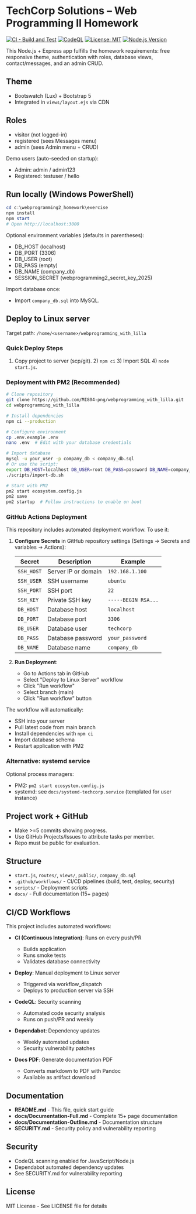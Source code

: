 # TechCorp Solutions – Web Programming II Homework

[![CI - Build and Test](https://github.com/MI804-png/webprogramming_with_lilla/actions/workflows/ci.yml/badge.svg)](https://github.com/MI804-png/webprogramming_with_lilla/actions/workflows/ci.yml)
[![CodeQL](https://github.com/MI804-png/webprogramming_with_lilla/actions/workflows/codeql.yml/badge.svg)](https://github.com/MI804-png/webprogramming_with_lilla/actions/workflows/codeql.yml)
[![License: MIT](https://img.shields.io/badge/License-MIT-yellow.svg)](https://opensource.org/licenses/MIT)
[![Node.js Version](https://img.shields.io/badge/node-%3E%3D18.0.0-brightgreen)](https://nodejs.org/)

This Node.js + Express app fulfills the homework requirements: free responsive theme, authentication with roles, database views, contact/messages, and an admin CRUD.

## Theme
- Bootswatch (Lux) + Bootstrap 5
- Integrated in `views/layout.ejs` via CDN

## Roles
- visitor (not logged-in)
- registered (sees Messages menu)
- admin (sees Admin menu + CRUD)

Demo users (auto-seeded on startup):
- Admin: admin / admin123
- Registered: testuser / hello

## Run locally (Windows PowerShell)
```powershell
cd c:\webprogramming2_homework\exercise
npm install
npm start
# Open http://localhost:3000
```

Optional environment variables (defaults in parentheses):
- DB_HOST (localhost)
- DB_PORT (3306)
- DB_USER (root)
- DB_PASS (empty)
- DB_NAME (company_db)
- SESSION_SECRET (webprogramming2_secret_key_2025)

Import database once:
- Import `company_db.sql` into MySQL.

## Deploy to Linux server
Target path: `/home/<username>/webprogramming_with_lilla`

### Quick Deploy Steps
1) Copy project to server (scp/git). 2) `npm ci` 3) Import SQL 4) `node start.js`.

### Deployment with PM2 (Recommended)

```bash
# Clone repository
git clone https://github.com/MI804-png/webprogramming_with_lilla.git
cd webprogramming_with_lilla

# Install dependencies
npm ci --production

# Configure environment
cp .env.example .env
nano .env  # Edit with your database credentials

# Import database
mysql -u your_user -p company_db < company_db.sql
# Or use the script:
export DB_HOST=localhost DB_USER=root DB_PASS=password DB_NAME=company_db
./scripts/import-db.sh

# Start with PM2
pm2 start ecosystem.config.js
pm2 save
pm2 startup  # Follow instructions to enable on boot
```

### GitHub Actions Deployment

This repository includes automated deployment workflow. To use it:

1. **Configure Secrets** in GitHub repository settings (Settings → Secrets and variables → Actions):

   | Secret | Description | Example |
   |--------|-------------|---------|
   | `SSH_HOST` | Server IP or domain | `192.168.1.100` |
   | `SSH_USER` | SSH username | `ubuntu` |
   | `SSH_PORT` | SSH port | `22` |
   | `SSH_KEY` | Private SSH key | `-----BEGIN RSA...` |
   | `DB_HOST` | Database host | `localhost` |
   | `DB_PORT` | Database port | `3306` |
   | `DB_USER` | Database user | `techcorp` |
   | `DB_PASS` | Database password | `your_password` |
   | `DB_NAME` | Database name | `company_db` |

2. **Run Deployment**:
   - Go to Actions tab in GitHub
   - Select "Deploy to Linux Server" workflow
   - Click "Run workflow"
   - Select branch (main)
   - Click "Run workflow" button

The workflow will automatically:
- SSH into your server
- Pull latest code from main branch
- Install dependencies with `npm ci`
- Import database schema
- Restart application with PM2

### Alternative: systemd service
Optional process managers:
- PM2: `pm2 start ecosystem.config.js`
- systemd: see `docs/systemd-techcorp.service` (templated for user instance)

## Project work + GitHub
- Make >=5 commits showing progress.
- Use GitHub Projects/Issues to attribute tasks per member.
- Repo must be public for evaluation.

## Structure
- `start.js`, `routes/`, `views/`, `public/`, `company_db.sql`
- `.github/workflows/` - CI/CD pipelines (build, test, deploy, security)
- `scripts/` - Deployment scripts
- `docs/` - Full documentation (15+ pages)

## CI/CD Workflows

This project includes automated workflows:

- **CI (Continuous Integration)**: Runs on every push/PR
  - Builds application
  - Runs smoke tests
  - Validates database connectivity
  
- **Deploy**: Manual deployment to Linux server
  - Triggered via workflow_dispatch
  - Deploys to production server via SSH
  
- **CodeQL**: Security scanning
  - Automated code security analysis
  - Runs on push/PR and weekly
  
- **Dependabot**: Dependency updates
  - Weekly automated updates
  - Security vulnerability patches
  
- **Docs PDF**: Generate documentation PDF
  - Converts markdown to PDF with Pandoc
  - Available as artifact download

## Documentation

- **README.md** - This file, quick start guide
- **docs/Documentation-Full.md** - Complete 15+ page documentation
- **docs/Documentation-Outline.md** - Documentation structure
- **SECURITY.md** - Security policy and vulnerability reporting

## Security

- CodeQL scanning enabled for JavaScript/Node.js
- Dependabot automated dependency updates
- See SECURITY.md for vulnerability reporting

## License

MIT License - See LICENSE file for details
